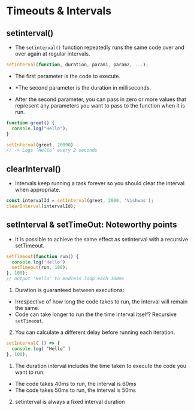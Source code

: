# Timeouts & Intervals

## setinterval()

* The `setinterval()` function repeatedly runs the same code over and over again at regular intervals.

```js
setInterval(function, duration, param1, param2, ...);
```

* The first parameter is the code to execute.

* *The second parameter is the duration in milliseconds.

* After the second parameter, you can pass in zero or more values that represent any parameters you want to pass to the function when it is run.

```js
function greet() {
  console.log("Hello");
}

setInterval(greet, 20090)
// -> Logs ‘Hello’ every 2 seconds
```

## clearInterval()

* Intervals keep running a task forever so you should clear the interval when appropriate.

```js
const intervalId = setInterval(greet, 2000, 'Vishwas');
clearInterval(intervalId);
```

## setInterval & setTimeOut: Noteworthy points

* It is possible to achieve the same effect as setinterval with a recursive setTimeout.

```js
setTimeout(function run() {
  console.log('Hello')
  setTimeout(run, 100);
}, 100);
// output 'Hello' to endless loop each 100ms
```

1. Duration is guaranteed between executions:

  * Irrespective of how long the code takes to run, the interval will remain the same.
  * Code can take longer to run the the time interval itself? Recursive `setTimeout`.

2. You can calculate a different delay before running each iteration.

```js
setInterval( () => {
  console.log( ‘Hello’ )
}, 100);

```

1. The duration interval includes the time taken to execute the code you want to run:

* The code takes 40ms to run, the interval is 60ms
* The code takes 50ms to run, the interval is 50ms

2. setinterval is always a fixed interval duration